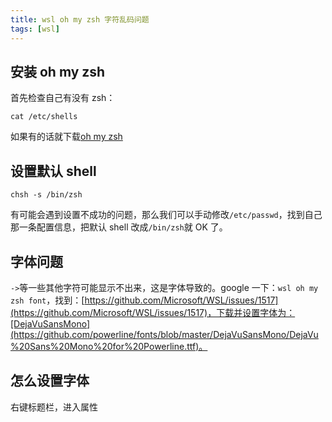 ```yaml
---
title: wsl oh my zsh 字符乱码问题
tags: [wsl]
---
```


## 安装 oh my zsh

首先检查自己有没有 zsh：

```
cat /etc/shells
```

如果有的话就下载[oh my zsh](https://github.com/robbyrussell/oh-my-zsh)

<!-- more -->

## 设置默认 shell

```
chsh -s /bin/zsh
```

有可能会遇到设置不成功的问题，那么我们可以手动修改`/etc/passwd`，找到自己那一条配置信息，把默认 shell 改成`/bin/zsh`就 OK 了。

## 字体问题

`->`等一些其他字符可能显示不出来，这是字体导致的。google 一下：`wsl oh my zsh font`，找到：[https://github.com/Microsoft/WSL/issues/1517](https://github.com/Microsoft/WSL/issues/1517)，下载并设置字体为：[DejaVuSansMono](https://github.com/powerline/fonts/blob/master/DejaVuSansMono/DejaVu%20Sans%20Mono%20for%20Powerline.ttf)。

## 怎么设置字体

右键标题栏，进入属性
